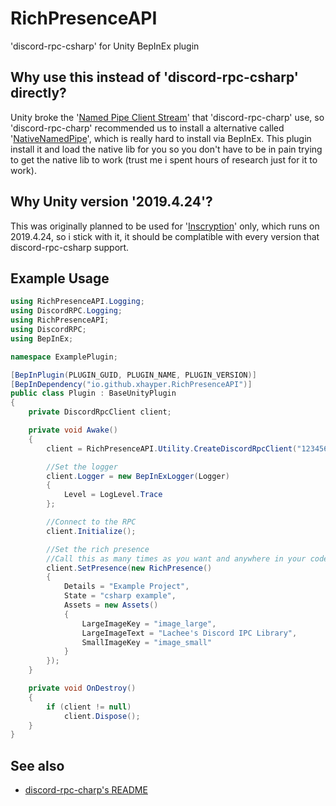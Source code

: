# RichPresenceAPI

'discord-rpc-csharp' for Unity BepInEx plugin

## Why use this instead of 'discord-rpc-csharp' directly?

Unity broke the '[Named Pipe Client Stream](https://docs.microsoft.com/en-us/dotnet/api/system.io.pipes.namedpipeclientstream)' that 'discord-rpc-charp' use,  so 'discord-rpc-charp' recommended us to install a alternative called '[NativeNamedPipe](https://github.com/Lachee/unity-named-pipes/tree/1d1abc0bce88c89ba728907f2d338e65c72b74ef/UnityNamedPipe.Native)', which is really hard to install via BepInEx. This plugin install it and load the native lib for you so you don't have to be in pain trying to get the native lib to work (trust me i spent hours of research just for it to work).

## Why Unity version '2019.4.24'?

This was originally planned to be used for '[Inscryption](https://store.steampowered.com/app/1092790/Inscryption)' only, which runs on 2019.4.24, so i stick with it, it should be complatible with every version that discord-rpc-csharp support.

## Example Usage

```cs
using RichPresenceAPI.Logging;
using DiscordRPC.Logging;
using RichPresenceAPI;
using DiscordRPC;
using BepInEx;

namespace ExamplePlugin;

[BepInPlugin(PLUGIN_GUID, PLUGIN_NAME, PLUGIN_VERSION)]
[BepInDependency("io.github.xhayper.RichPresenceAPI")]
public class Plugin : BaseUnityPlugin
{
    private DiscordRpcClient client;

    private void Awake()
    {
        client = RichPresenceAPI.Utility.CreateDiscordRpcClient("123456789054321");

        //Set the logger
        client.Logger = new BepInExLogger(Logger)
        {
            Level = LogLevel.Trace
        };

        //Connect to the RPC
        client.Initialize();

        //Set the rich presence
        //Call this as many times as you want and anywhere in your code.
        client.SetPresence(new RichPresence()
        {
	        Details = "Example Project",
	        State = "csharp example",
	        Assets = new Assets()
	        {
		        LargeImageKey = "image_large",
		        LargeImageText = "Lachee's Discord IPC Library",
		        SmallImageKey = "image_small"
	        }
        });
    }

    private void OnDestroy()
    {
        if (client != null)
            client.Dispose();
    }
}
```

## See also

-   [discord-rpc-charp's README](https://github.com/Lachee/discord-rpc-csharp)
